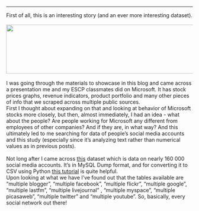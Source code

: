 ---
<p><font="2">First of all, this is an interesting story (and an ever more interesting dataset).<br />
&nbsp; &nbsp; &nbsp; &nbsp; &nbsp; &nbsp; &nbsp; &nbsp; &nbsp; &nbsp; &nbsp; &nbsp; &nbsp; &nbsp; &nbsp; &nbsp; &nbsp; &nbsp; &nbsp;<img src="https://lh6.googleusercontent.com/c5rXEmpnUUzvwhHicFHhVteAjGcDu-qhCpyapZ8oQOybb5kaD4PRF5xI_6_MbhAszAPTw99DE15C3qMDGGH7MJW1mzmyTjkBOU-qcSDzjXev3ln0fuvgDWatX3w8FJfXTDRiAdFa" style="height:132px; width:624px" /> &nbsp;&nbsp;&nbsp;&nbsp;&nbsp;&nbsp;&nbsp;&nbsp;&nbsp;&nbsp;&nbsp;&nbsp;&nbsp;&nbsp;&nbsp;<br />
I was going through the materials to showcase in this blog and came across a presentation me and my ESCP classmates did on Microsoft. It has stock prices graphs, revenue indicators, product portfolio and many other pieces of info that we scraped across multiple public sources.<br />
First I thought about expanding on that and looking at behavior of Microsoft stocks more closely, but then, almost immediately, I had an idea - what about the people? Are people working for Microsoft any different from employees of other companies? And if they are, in what way? And this ultimately led to me searching for data of people&rsquo;s social media accounts and this study (especially since it&rsquo;s analyzing text rather than numerical values as in previous posts).<br />
<br />
Not long after I came across <a href="https://aminer.org/data-sna#Linkedin">this</a> dataset which is data on nearly 160 000 social media accounts. It&rsquo;s in MySQL Dump format, and for converting it to CSV using Python <a href="https://github.com/jamesmishra/mysqldump-to-csv">this&nbsp;tutorial</a> is quite helpful.<br />
Upon looking at what we have I&rsquo;ve found out that the tables available are &ldquo;multiple blogger&rdquo;, &ldquo;multiple facebook&rdquo;, &ldquo;multiple flickr&rdquo;, &ldquo;multiple google&rdquo;, &ldquo;multiple lastfm&rdquo;, &ldquo;multiple livejournal&rdquo; , &ldquo;multiple myspace&rdquo;, &ldquo;multiple picasaweb&rdquo;, &ldquo;multiple twitter&rdquo; and &ldquo;multiple youtube&rdquo;. So, basically, every social network out there!<font></p>
